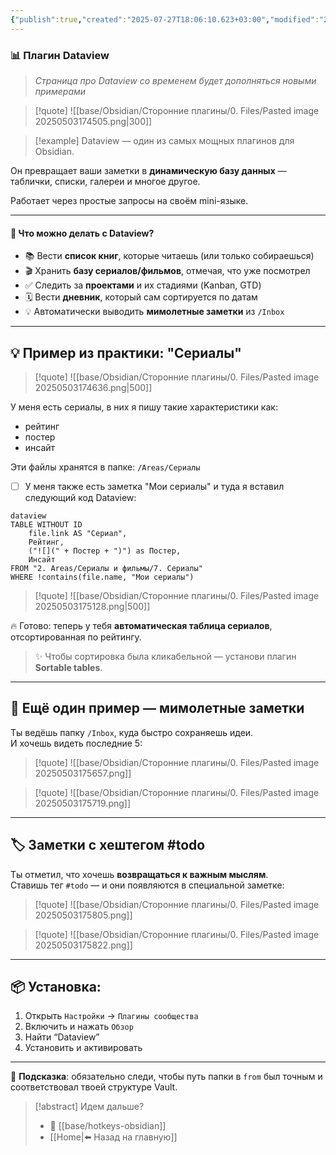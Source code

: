 ```yaml
---
{"publish":true,"created":"2025-07-27T18:06:10.623+03:00","modified":"2025-08-02T13:22:04.749+03:00","cssclasses":""}
---
```


### 📊 Плагин Dataview

>*Страница про Dataview со временем будет дополняться новыми примерами*

>[!quote] ![[base/Obsidian/Сторонние плагины/0. Files/Pasted image 20250503174505.png|300]]

>[!example] Dataview 
— один из самых мощных плагинов для Obsidian.  

Он превращает ваши заметки в **динамическую базу данных** — таблички, списки, галереи и многое другое.  

Работает через простые запросы на своём mini-языке.

---

#### 🔎 Что можно делать с Dataview?

- 📚 Вести **список книг**, которые читаешь (или только собираешься)
- 🎬 Хранить **базу сериалов/фильмов**, отмечая, что уже посмотрел
- ✅ Следить за **проектами** и их стадиями (Kanban, GTD)
- 🗓 Вести **дневник**, который сам сортируется по датам
- 💡 Автоматически выводить **мимолетные заметки** из `/Inbox`

---

## 💡 Пример из практики: "Сериалы"

>[!quote] ![[base/Obsidian/Сторонние плагины/0. Files/Pasted image 20250503174636.png|500]]

У меня есть сериалы, в них я пишу такие характеристики как:
- рейтинг
- постер
- инсайт

Эти файлы хранятся в папке: `/Areas/Сериалы`

- [ ] У меня также есть заметка "Мои сериалы" и туда я вставил следующий код Dataview:

```
dataview
TABLE WITHOUT ID
	file.link AS "Сериал",
	Рейтинг,
	("![](" + Постер + ")") as Постер,
	Инсайт
FROM "2. Areas/Сериалы и фильмы/7. Сериалы"
WHERE !contains(file.name, "Мои сериалы")
```

>[!quote] ![[base/Obsidian/Сторонние плагины/0. Files/Pasted image 20250503175128.png|500]]

🔥 Готово: теперь у тебя **автоматическая таблица сериалов**, отсортированная по рейтингу.

> ✨ Чтобы сортировка была кликабельной — установи плагин **Sortable tables**.

---

## 🧠 Ещё один пример — мимолетные заметки

Ты ведёшь папку `/Inbox`, куда быстро сохраняешь идеи.  
И хочешь видеть последние 5:
>[!quote] ![[base/Obsidian/Сторонние плагины/0. Files/Pasted image 20250503175657.png]]

>[!quote] ![[base/Obsidian/Сторонние плагины/0. Files/Pasted image 20250503175719.png]]


---

## 🏷 Заметки с хештегом #todo

Ты отметил, что хочешь **возвращаться к важным мыслям**.  
Ставишь тег `#todo` — и они появляются в специальной заметке:

>[!quote] ![[base/Obsidian/Сторонние плагины/0. Files/Pasted image 20250503175805.png]]

>[!quote] ![[base/Obsidian/Сторонние плагины/0. Files/Pasted image 20250503175822.png]]


---

## 📦 Установка:

1. Открыть `Настройки` → `Плагины сообщества`
2. Включить и нажать `Обзор`
3. Найти “Dataview”
4. Установить и активировать

---

🎯 **Подсказка**: обязательно следи, чтобы путь папки в `from` был точным и соответствовал твоей структуре Vault.

> [!abstract] Идем дальше?
> - 🧠 [[base/hotkeys-obsidian]]
> - [[Home\|⬅️ Назад на главную]]

